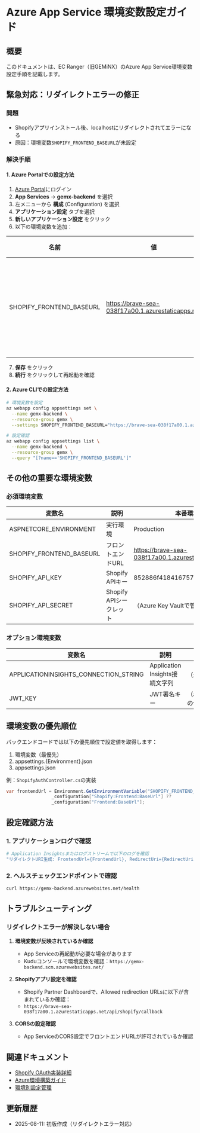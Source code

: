 # Azure App Service 環境変数設定ガイド

## 概要
このドキュメントは、EC Ranger（旧GEMiNX）のAzure App Service環境変数設定手順を記載します。

## 緊急対応：リダイレクトエラーの修正

### 問題
- Shopifyアプリインストール後、localhostにリダイレクトされてエラーになる
- 原因：環境変数`SHOPIFY_FRONTEND_BASEURL`が未設定

### 解決手順

#### 1. Azure Portalでの設定方法

1. [Azure Portal](https://portal.azure.com/)にログイン
2. **App Services** → **gemx-backend** を選択
3. 左メニューから **構成** (Configuration) を選択
4. **アプリケーション設定** タブを選択
5. **新しいアプリケーション設定** をクリック
6. 以下の環境変数を追加：

| 名前 | 値 | 説明 |
|------|-----|------|
| SHOPIFY_FRONTEND_BASEURL | https://brave-sea-038f17a00.1.azurestaticapps.net | フロントエンドのベースURL |

7. **保存** をクリック
8. **続行** をクリックして再起動を確認

#### 2. Azure CLIでの設定方法

```bash
# 環境変数を設定
az webapp config appsettings set \
  --name gemx-backend \
  --resource-group gemx \
  --settings SHOPIFY_FRONTEND_BASEURL="https://brave-sea-038f17a00.1.azurestaticapps.net"

# 設定確認
az webapp config appsettings list \
  --name gemx-backend \
  --resource-group gemx \
  --query "[?name=='SHOPIFY_FRONTEND_BASEURL']"
```

## その他の重要な環境変数

### 必須環境変数

| 変数名 | 説明 | 本番環境の値 |
|--------|------|--------------|
| ASPNETCORE_ENVIRONMENT | 実行環境 | Production |
| SHOPIFY_FRONTEND_BASEURL | フロントエンドURL | https://brave-sea-038f17a00.1.azurestaticapps.net |
| SHOPIFY_API_KEY | Shopify APIキー | 852886f4184167574f8b9721d1c6c054 |
| SHOPIFY_API_SECRET | Shopify APIシークレット | （Azure Key Vaultで管理推奨） |

### オプション環境変数

| 変数名 | 説明 | デフォルト値 |
|--------|------|-------------|
| APPLICATIONINSIGHTS_CONNECTION_STRING | Application Insights接続文字列 | （未設定） |
| JWT_KEY | JWT署名キー | （appsettings.jsonの値） |

## 環境変数の優先順位

バックエンドコードでは以下の優先順位で設定値を取得します：

1. 環境変数（最優先）
2. appsettings.{Environment}.json
3. appsettings.json

例：`ShopifyAuthController.cs`の実装
```csharp
var frontendUrl = Environment.GetEnvironmentVariable("SHOPIFY_FRONTEND_BASEURL") ?? 
                 _configuration["Shopify:Frontend:BaseUrl"] ?? 
                 _configuration["Frontend:BaseUrl"];
```

## 設定確認方法

### 1. アプリケーションログで確認
```bash
# Application Insightsまたはログストリームで以下のログを確認
"リダイレクトURI生成: FrontendUrl={FrontendUrl}, RedirectUri={RedirectUri}"
```

### 2. ヘルスチェックエンドポイントで確認
```bash
curl https://gemx-backend.azurewebsites.net/health
```

## トラブルシューティング

### リダイレクトエラーが解決しない場合

1. **環境変数が反映されているか確認**
   - App Serviceの再起動が必要な場合があります
   - Kuduコンソールで環境変数を確認：`https://gemx-backend.scm.azurewebsites.net/`

2. **Shopifyアプリ設定を確認**
   - Shopify Partner Dashboardで、Allowed redirection URLsに以下が含まれているか確認：
   - `https://brave-sea-038f17a00.1.azurestaticapps.net/api/shopify/callback`

3. **CORSの設定確認**
   - App ServiceのCORS設定でフロントエンドURLが許可されているか確認

## 関連ドキュメント
- [Shopify OAuth実装詳細](/docs/02-architecture/shopify-oauth-architecture.md)
- [Azure環境構築ガイド](/docs/deployment/azure-setup-guide.md)
- [環境別設定管理](/docs/04-development/environment-configuration.md)

## 更新履歴
- 2025-08-11: 初版作成（リダイレクトエラー対応）